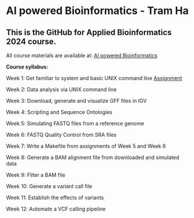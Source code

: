 # AI powered Bioinformatics - Tram Ha
## This is the GitHub for Applied Bioinformatics 2024 course.

All course materials are available at: [AI powered Bioinformatics](https://www.biostarhandbook.com/appbio/)

**Course syllabus:**

Week 1: Get familiar to system and basic UNIX command line [Assignment](https://github.com/nhokchihiro/appbio24-tramha/tree/main/Week01)

Week 2: Data analysis via UNIX command line

Week 3: Download, generate and visualize GFF files in IGV

Week 4: Scripting and Sequence Ontologies

Week 5: Simulating FASTQ files from a reference genome

Week 6: FASTQ Quality Control from SRA files

Week 7: Write a Makefile from assignments of Week 5 and Week 6

Week 8: Generate a BAM alignment file from downloaded and simulated data

Week 9: Filter a BAM file

Week 10: Generate a variant call file

Week 11: Establish the effects of variants

Week 12: Automate a VCF calling pipeline
